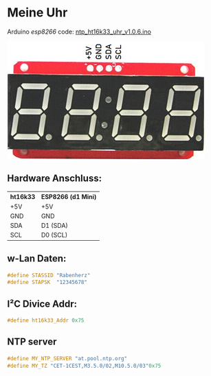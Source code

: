 # Meine Uhr
Arduino _esp8266_ code: [ntp_ht16k33_uhr_v1.0.6.ino](/esp_Uhr/ntp_ht16k33_uhr_v1.0.6.ino)

![modul](/img/ht16k33_clock.jpg)

## Hardware Anschluss:
<table>
  <tr>
    <th>ht16k33</th>   <th>ESP8266 (d1 Mini)</th>
  </tr>
  <tr>
    <td>+5V</td>  <td>+5V</td>
  </tr>
  <tr>
    <td>GND</td>  <td>GND</td>
  </tr>
  <tr>
    <td>SDA</td>  <td>D1 (SDA)</td>
  </tr>
  <tr>
    <td>SCL</td>  <td>D0 (SCL)</td>
  </tr>
</table>

## w-Lan Daten:
```cpp
#define STASSID "Rabenherz"
#define STAPSK  "12345678"
```

## I²C Divice Addr:
```cpp
#define ht16k33_Addr 0x75
```
## NTP server
```cpp
#define MY_NTP_SERVER "at.pool.ntp.org"
#define MY_TZ "CET-1CEST,M3.5.0/02,M10.5.0/03"0x75
```
